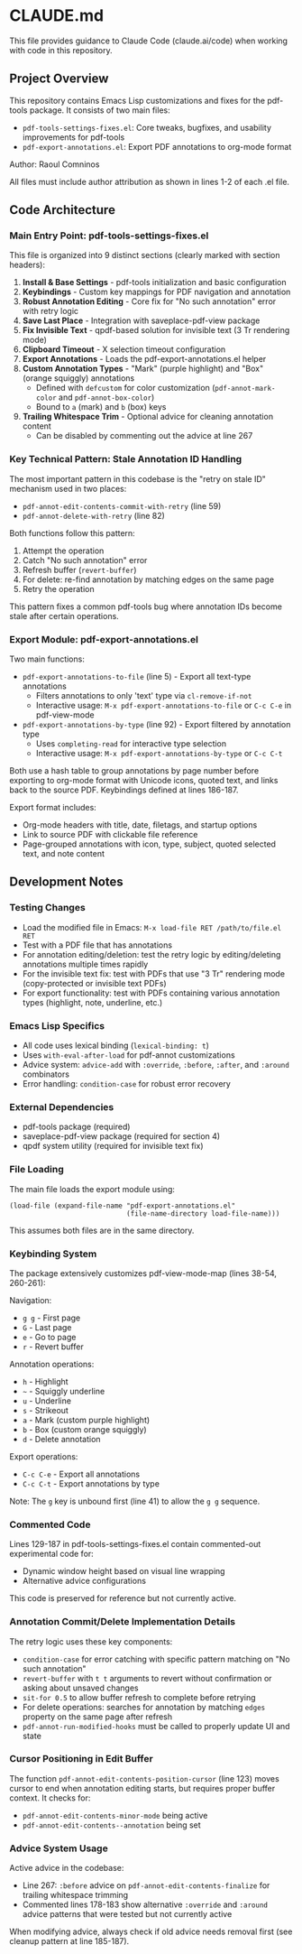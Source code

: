 # CLAUDE.md

This file provides guidance to Claude Code (claude.ai/code) when working with code in this repository.

## Project Overview

This repository contains Emacs Lisp customizations and fixes for the pdf-tools package. It consists of two main files:
- `pdf-tools-settings-fixes.el`: Core tweaks, bugfixes, and usability improvements for pdf-tools
- `pdf-export-annotations.el`: Export PDF annotations to org-mode format

Author: Raoul Comninos

All files must include author attribution as shown in lines 1-2 of each .el file.

## Code Architecture

### Main Entry Point: pdf-tools-settings-fixes.el

This file is organized into 9 distinct sections (clearly marked with section headers):

1. **Install & Base Settings** - pdf-tools initialization and basic configuration
2. **Keybindings** - Custom key mappings for PDF navigation and annotation
3. **Robust Annotation Editing** - Core fix for "No such annotation" error with retry logic
4. **Save Last Place** - Integration with saveplace-pdf-view package
5. **Fix Invisible Text** - qpdf-based solution for invisible text (3 Tr rendering mode)
6. **Clipboard Timeout** - X selection timeout configuration
7. **Export Annotations** - Loads the pdf-export-annotations.el helper
8. **Custom Annotation Types** - "Mark" (purple highlight) and "Box" (orange squiggly) annotations
   - Defined with `defcustom` for color customization (`pdf-annot-mark-color` and `pdf-annot-box-color`)
   - Bound to `a` (mark) and `b` (box) keys
9. **Trailing Whitespace Trim** - Optional advice for cleaning annotation content
   - Can be disabled by commenting out the advice at line 267

### Key Technical Pattern: Stale Annotation ID Handling

The most important pattern in this codebase is the "retry on stale ID" mechanism used in two places:

- `pdf-annot-edit-contents-commit-with-retry` (line 59)
- `pdf-annot-delete-with-retry` (line 82)

Both functions follow this pattern:
1. Attempt the operation
2. Catch "No such annotation" error
3. Refresh buffer (`revert-buffer`)
4. For delete: re-find annotation by matching edges on the same page
5. Retry the operation

This pattern fixes a common pdf-tools bug where annotation IDs become stale after certain operations.

### Export Module: pdf-export-annotations.el

Two main functions:
- `pdf-export-annotations-to-file` (line 5) - Export all text-type annotations
  - Filters annotations to only 'text' type via `cl-remove-if-not`
  - Interactive usage: `M-x pdf-export-annotations-to-file` or `C-c C-e` in pdf-view-mode
- `pdf-export-annotations-by-type` (line 92) - Export filtered by annotation type
  - Uses `completing-read` for interactive type selection
  - Interactive usage: `M-x pdf-export-annotations-by-type` or `C-c C-t`

Both use a hash table to group annotations by page number before exporting to org-mode format with Unicode icons, quoted text, and links back to the source PDF. Keybindings defined at lines 186-187.

Export format includes:
- Org-mode headers with title, date, filetags, and startup options
- Link to source PDF with clickable file reference
- Page-grouped annotations with icon, type, subject, quoted selected text, and note content

## Development Notes

### Testing Changes

- Load the modified file in Emacs: `M-x load-file RET /path/to/file.el RET`
- Test with a PDF file that has annotations
- For annotation editing/deletion: test the retry logic by editing/deleting annotations multiple times rapidly
- For the invisible text fix: test with PDFs that use "3 Tr" rendering mode (copy-protected or invisible text PDFs)
- For export functionality: test with PDFs containing various annotation types (highlight, note, underline, etc.)

### Emacs Lisp Specifics

- All code uses lexical binding (`lexical-binding: t`)
- Uses `with-eval-after-load` for pdf-annot customizations
- Advice system: `advice-add` with `:override`, `:before`, `:after`, and `:around` combinators
- Error handling: `condition-case` for robust error recovery

### External Dependencies

- pdf-tools package (required)
- saveplace-pdf-view package (required for section 4)
- qpdf system utility (required for invisible text fix)

### File Loading

The main file loads the export module using:
```elisp
(load-file (expand-file-name "pdf-export-annotations.el"
                             (file-name-directory load-file-name)))
```

This assumes both files are in the same directory.

### Keybinding System

The package extensively customizes pdf-view-mode-map (lines 38-54, 260-261):

Navigation:
- `g g` - First page
- `G` - Last page
- `e` - Go to page
- `r` - Revert buffer

Annotation operations:
- `h` - Highlight
- `~` - Squiggly underline
- `u` - Underline
- `s` - Strikeout
- `a` - Mark (custom purple highlight)
- `b` - Box (custom orange squiggly)
- `d` - Delete annotation

Export operations:
- `C-c C-e` - Export all annotations
- `C-c C-t` - Export annotations by type

Note: The `g` key is unbound first (line 41) to allow the `g g` sequence.

### Commented Code

Lines 129-187 in pdf-tools-settings-fixes.el contain commented-out experimental code for:
- Dynamic window height based on visual line wrapping
- Alternative advice configurations

This code is preserved for reference but not currently active.

### Annotation Commit/Delete Implementation Details

The retry logic uses these key components:
- `condition-case` for error catching with specific pattern matching on "No such annotation"
- `revert-buffer` with `t t` arguments to revert without confirmation or asking about unsaved changes
- `sit-for 0.5` to allow buffer refresh to complete before retrying
- For delete operations: searches for annotation by matching `edges` property on the same page after refresh
- `pdf-annot-run-modified-hooks` must be called to properly update UI and state

### Cursor Positioning in Edit Buffer

The function `pdf-annot-edit-contents-position-cursor` (line 123) moves cursor to end when annotation editing starts, but requires proper buffer context. It checks for:
- `pdf-annot-edit-contents-minor-mode` being active
- `pdf-annot-edit-contents--annotation` being set

### Advice System Usage

Active advice in the codebase:
- Line 267: `:before` advice on `pdf-annot-edit-contents-finalize` for trailing whitespace trimming
- Commented lines 178-183 show alternative `:override` and `:around` advice patterns that were tested but not currently active

When modifying advice, always check if old advice needs removal first (see cleanup pattern at line 185-187).
